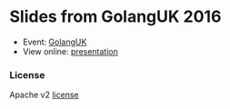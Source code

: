 # Slides from GolangUK 2016


- Event: [GolangUK](http://golanguk.com/schedule/#go-for-devops)
- View online: [presentation](http://go-talks.appspot.com/github.com/dlsniper/golanguk2016/presentation.slide)

### License

Apache v2 [license](http://choosealicense.com/licenses/apache-2.0/)
